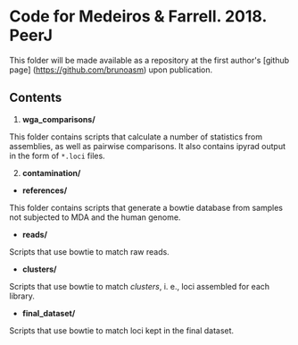 # Code for Medeiros & Farrell. 2018. PeerJ

This folder will be made available as a repository at the first author's [github page] (https://github.com/brunoasm) upon publication.

## Contents

1. **wga_comparisons/**

 This folder contains scripts that calculate a number of statistics from assemblies, as well as pairwise comparisons.
It also contains ipyrad output in the form of `*.loci` files.


2. **contamination/**

  + **references/**

  This folder contains scripts that generate a bowtie database from samples not subjected to MDA and the human genome.

  + **reads/**

  Scripts that use bowtie to match raw reads.

  + **clusters/**

  Scripts that use bowtie to match *clusters*, i. e., loci assembled for each library.

  + **final_dataset/**

  Scripts that use bowtie to match loci kept in the final dataset. 
